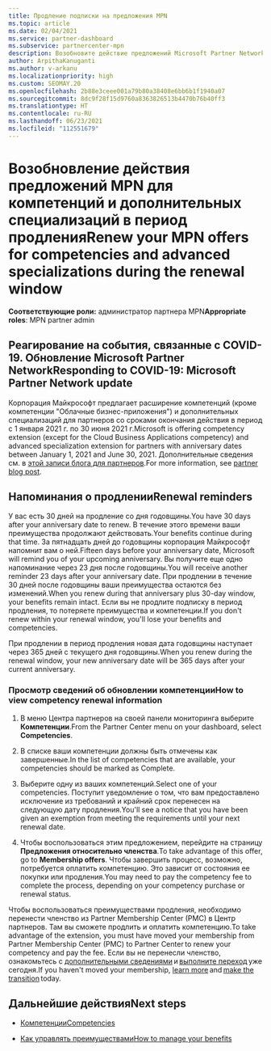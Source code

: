 ```yaml
---
title: Продление подписки на предложения MPN
ms.topic: article
ms.date: 02/04/2021
ms.service: partner-dashboard
ms.subservice: partnercenter-mpn
description: Возобновите действие предложений Microsoft Partner Network (MPN) для компетенций и дополнительных специализаций. Период продления наступает на следующий день после годовщины покупки.
author: ArpithaKanuganti
ms.author: v-arkanu
ms.localizationpriority: high
ms.custom: SEOMAY.20
ms.openlocfilehash: 2b88e3ceee001a79b80a38408e6bb6b1f1940a07
ms.sourcegitcommit: 8dc9f28f15d9760a8363826513b4470b76b40ff3
ms.translationtype: HT
ms.contentlocale: ru-RU
ms.lasthandoff: 06/23/2021
ms.locfileid: "112551679"
---
```

# <a name="renew-your-mpn-offers-for-competencies-and-advanced-specializations-during-the-renewal-window"></a><span data-ttu-id="5171d-103">Возобновление действия предложений MPN для компетенций и дополнительных специализаций в период продления</span><span class="sxs-lookup"><span data-stu-id="5171d-103">Renew your MPN offers for competencies and advanced specializations during the renewal window</span></span>

<span data-ttu-id="5171d-104">**Соответствующие роли:** администратор партнера MPN</span><span class="sxs-lookup"><span data-stu-id="5171d-104">**Appropriate roles**: MPN partner admin</span></span>

## <a name="responding-to-covid-19-microsoft-partner-network-update"></a><span data-ttu-id="5171d-105">Реагирование на события, связанные с COVID-19. Обновление Microsoft Partner Network</span><span class="sxs-lookup"><span data-stu-id="5171d-105">Responding to COVID-19: Microsoft Partner Network update</span></span>

<span data-ttu-id="5171d-106">Корпорация Майкрософт предлагает расширение компетенций (кроме компетенции "Облачные бизнес-приложения") и дополнительных специализаций для партнеров со сроками окончания действия в период с 1 января 2021 г. по 30 июня 2021 г.</span><span class="sxs-lookup"><span data-stu-id="5171d-106">Microsoft is offering competency extension (except for the Cloud Business Applications competency) and advanced specialization extension for partners with anniversary dates between January 1, 2021 and June 30, 2021.</span></span> <span data-ttu-id="5171d-107">Дополнительные сведения см. в [этой записи блога для партнеров](https://blogs.partner.microsoft.com/mpn/responding-to-covid-19-microsoft-partner-network/).</span><span class="sxs-lookup"><span data-stu-id="5171d-107">For more information, see [partner blog post](https://blogs.partner.microsoft.com/mpn/responding-to-covid-19-microsoft-partner-network/).</span></span>

## <a name="renewal-reminders"></a><span data-ttu-id="5171d-108">Напоминания о продлении</span><span class="sxs-lookup"><span data-stu-id="5171d-108">Renewal reminders</span></span>

<span data-ttu-id="5171d-109">У вас есть 30 дней на продление со дня годовщины.</span><span class="sxs-lookup"><span data-stu-id="5171d-109">You have 30 days after your anniversary date to renew.</span></span> <span data-ttu-id="5171d-110">В течение этого времени ваши преимущества продолжают действовать.</span><span class="sxs-lookup"><span data-stu-id="5171d-110">Your benefits continue during that time.</span></span> <span data-ttu-id="5171d-111">За пятнадцать дней до годовщины корпорация Майкрософт напомнит вам о ней.</span><span class="sxs-lookup"><span data-stu-id="5171d-111">Fifteen days before your anniversary date, Microsoft will remind you of your upcoming anniversary.</span></span> <span data-ttu-id="5171d-112">Вы получите еще одно напоминание через 23 дня после годовщины.</span><span class="sxs-lookup"><span data-stu-id="5171d-112">You will receive another reminder 23 days after your anniversary date.</span></span> <span data-ttu-id="5171d-113">При продлении в течение 30 дней после годовщины ваши преимущества остаются без изменений.</span><span class="sxs-lookup"><span data-stu-id="5171d-113">When you renew during that anniversary plus 30-day window, your benefits remain intact.</span></span> <span data-ttu-id="5171d-114">Если вы не продлите подписку в период продления, то потеряете преимущества и компетенции.</span><span class="sxs-lookup"><span data-stu-id="5171d-114">If you don't renew within your renewal window, you'll lose your benefits and competencies.</span></span>

<span data-ttu-id="5171d-115">При продлении в период продления новая дата годовщины наступает через 365 дней с текущего дня годовщины.</span><span class="sxs-lookup"><span data-stu-id="5171d-115">When you renew during the renewal window, your new anniversary date will be 365 days after your current anniversary.</span></span>

### <a name="how-to-view-competency-renewal-information"></a><span data-ttu-id="5171d-116">Просмотр сведений об обновлении компетенции</span><span class="sxs-lookup"><span data-stu-id="5171d-116">How to view competency renewal information</span></span>

1. <span data-ttu-id="5171d-117">В меню Центра партнеров на своей панели мониторинга выберите **Компетенции**.</span><span class="sxs-lookup"><span data-stu-id="5171d-117">From the Partner Center menu on your dashboard, select **Competencies**.</span></span>  

2. <span data-ttu-id="5171d-118">В списке ваши компетенции должны быть отмечены как завершенные.</span><span class="sxs-lookup"><span data-stu-id="5171d-118">In the list of competencies that are available, your competencies should be marked as Complete.</span></span>  

3. <span data-ttu-id="5171d-119">Выберите одну из ваших компетенций.</span><span class="sxs-lookup"><span data-stu-id="5171d-119">Select one of your competencies.</span></span> <span data-ttu-id="5171d-120">Поступит уведомление о том, что вам предоставлено исключение из требований и крайний срок перенесен на следующую дату продления.</span><span class="sxs-lookup"><span data-stu-id="5171d-120">You'll see a notice that you have been given an exemption from meeting the requirements until your next renewal date.</span></span>

4. <span data-ttu-id="5171d-121">Чтобы воспользоваться этим предложением, перейдите на страницу **Предложения относительно членства**.</span><span class="sxs-lookup"><span data-stu-id="5171d-121">To take advantage of this offer, go to **Membership offers**.</span></span> <span data-ttu-id="5171d-122">Чтобы завершить процесс, возможно, потребуется оплатить компетенцию. Это зависит от состояния ее покупки или продления.</span><span class="sxs-lookup"><span data-stu-id="5171d-122">You may need to pay the competency fee to complete the process, depending on your competency purchase or renewal status.</span></span>

<span data-ttu-id="5171d-123">Чтобы воспользоваться преимуществами продления, необходимо перенести членство из Partner Membership Center (PMC) в Центр партнеров. Там вы сможете продлить и оплатить компетенцию.</span><span class="sxs-lookup"><span data-stu-id="5171d-123">To take advantage of the extension, you must have moved your membership from Partner Membership Center (PMC) to Partner Center to renew your competency and pay the fee.</span></span> <span data-ttu-id="5171d-124">Если вы не перенесли членство, ознакомьтесь с [дополнительными сведениями](partner-membership-center-retirement-faq.md) и [выполните переход](https://partners.microsoft.com/partnerprogram/Welcome.aspx) уже сегодня.</span><span class="sxs-lookup"><span data-stu-id="5171d-124">If you haven't moved your membership, [learn more](partner-membership-center-retirement-faq.md) and [make the transition](https://partners.microsoft.com/partnerprogram/Welcome.aspx) today.</span></span>  

## <a name="next-steps"></a><span data-ttu-id="5171d-125">Дальнейшие действия</span><span class="sxs-lookup"><span data-stu-id="5171d-125">Next steps</span></span>

- [<span data-ttu-id="5171d-126">Компетенции</span><span class="sxs-lookup"><span data-stu-id="5171d-126">Competencies</span></span>](learn-about-competencies.md)

- [<span data-ttu-id="5171d-127">Как управлять преимуществами</span><span class="sxs-lookup"><span data-stu-id="5171d-127">How to manage your benefits</span></span>](manage-your-partner-network-benefits.md)


